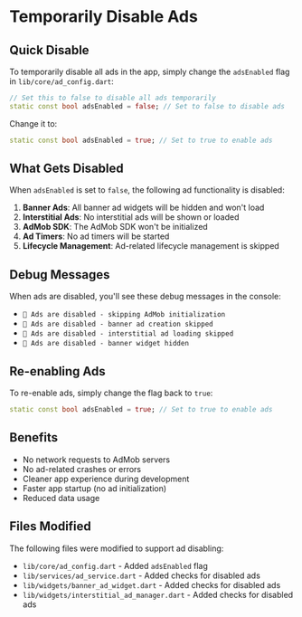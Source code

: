 # Temporarily Disable Ads

## Quick Disable

To temporarily disable all ads in the app, simply change the `adsEnabled` flag in `lib/core/ad_config.dart`:

```dart
// Set this to false to disable all ads temporarily
static const bool adsEnabled = false; // Set to false to disable ads
```

Change it to:

```dart
static const bool adsEnabled = true; // Set to true to enable ads
```

## What Gets Disabled

When `adsEnabled` is set to `false`, the following ad functionality is disabled:

1. **Banner Ads**: All banner ad widgets will be hidden and won't load
2. **Interstitial Ads**: No interstitial ads will be shown or loaded
3. **AdMob SDK**: The AdMob SDK won't be initialized
4. **Ad Timers**: No ad timers will be started
5. **Lifecycle Management**: Ad-related lifecycle management is skipped

## Debug Messages

When ads are disabled, you'll see these debug messages in the console:

- `🚫 Ads are disabled - skipping AdMob initialization`
- `🚫 Ads are disabled - banner ad creation skipped`
- `🚫 Ads are disabled - interstitial ad loading skipped`
- `🚫 Ads are disabled - banner widget hidden`

## Re-enabling Ads

To re-enable ads, simply change the flag back to `true`:

```dart
static const bool adsEnabled = true; // Set to true to enable ads
```

## Benefits

- No network requests to AdMob servers
- No ad-related crashes or errors
- Cleaner app experience during development
- Faster app startup (no ad initialization)
- Reduced data usage

## Files Modified

The following files were modified to support ad disabling:

- `lib/core/ad_config.dart` - Added `adsEnabled` flag
- `lib/services/ad_service.dart` - Added checks for disabled ads
- `lib/widgets/banner_ad_widget.dart` - Added checks for disabled ads
- `lib/widgets/interstitial_ad_manager.dart` - Added checks for disabled ads
